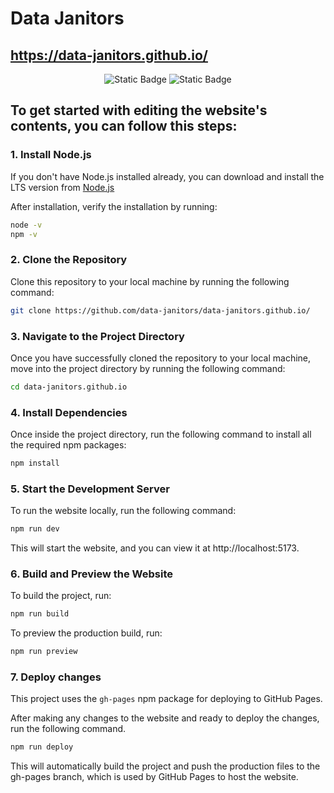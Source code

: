 # Data Janitors
## https://data-janitors.github.io/
<!--TODO: Add Data Janitors logo and relevant tech icons.-->

<div style="text-align: center;">

  ![Static Badge](https://img.shields.io/badge/React-61DBFB?style=for-the-badge&logo=react&labelColor=black)
  ![Static Badge](https://img.shields.io/badge/TypeScript-1D4ED8?style=for-the-badge&logo=typescript&labelColor=black)

</div>

## To get started with editing the website's contents, you can follow this steps: 

### 1. Install Node.js 

If you don't have Node.js installed already, you can download and install the LTS version from [Node.js](https://nodejs.org) 

After installation, verify the installation by running:

```bash
node -v
npm -v
```

### 2. Clone the Repository 

Clone this repository to your local machine by running the following command: 

  ```bash
  git clone https://github.com/data-janitors/data-janitors.github.io/
  ```

### 3. Navigate to the Project Directory

Once you have successfully cloned the repository to your local machine, move into the project directory by running the following command:

  ```bash
  cd data-janitors.github.io
  ``` 

### 4. Install Dependencies

Once inside the project directory, run the following command to install all the required npm packages:

  ```bash
  npm install
  ```

### 5. Start the Development Server

To run the website locally, run the following command: 

  ```bash
  npm run dev
  ```
This will start the website, and you can view it at http://localhost:5173.

### 6. Build and Preview the Website

To build the project, run:

  ``` bash
  npm run build
  ```

To preview the production build, run:

  ```bash
  npm run preview
  ```

### 7. Deploy changes 

This project uses the `gh-pages` npm package for deploying to GitHub Pages.

After making any changes to the website and ready to deploy the changes, run the following command.

  ```bash
  npm run deploy
  ```

  This will automatically build the project and push the production files to the gh-pages branch, which is used by GitHub Pages to host the website.